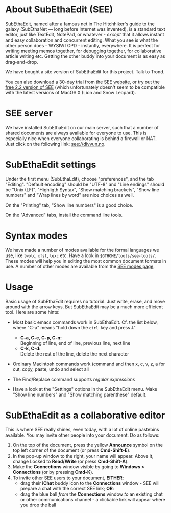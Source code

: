 About SubEthaEdit (SEE)
=======================

SubEthaEdit, named after a famous net in The Hitchhiker's guide to the
galaxy (SubEthaNet — long before Internet was invented), is a standard
text editor, just like TextEdit, NotePad, or whatever - *except* that it
allows instant and easy collaboration and concurrent editing. What you
see is what the other person does - WYSIWTOPD - instantly, everywhere.
It is perfect for writing meeting memos together, for debugging
together, for collaborative article writing etc. Getting the other buddy
into your document is as easy as drag-and-drop.

We have bought a site version of SubEthaEdit for this project. Talk to
Trond.

You can also download a 30-day trial from the [SEE
website](http://www.codingmonkeys.de/subethaedit/), or try out [the free
2.2 version of SEE](http://www.codingmonkeys.de/subethaedit/old.html)
(which unfortunately doesn't seem to be compatible with the latest
versions of MacOS X (Lion and Snow Leopard).

SEE server
==========

We have installed SubEthaEdit on our main server, such that a number of
shared documents are always available for everyone to use. This is
especially nice when everyone collaborating is behind a firewall or NAT.
Just click on the following link: [see://divvun.no](see://divvun.no).

SubEthaEdit settings
====================

Under the first menu (SubEthaEdit), choose "preferences", and the tab
"Editing". "Default encoding" should be "UTF-8" and "Line endings"
should be "Unix (LF)". "Highligth Syntax", "Show matching brackets",
"Show line numbers" and "Wrap lines by word" are nice choices as well.

On the "Printing" tab, "Show line numbers" is a good choice.

On the "Advanced" tabs, install the command line tools.

Syntax modes
============

We have made a number of modes available for the formal languages we
use, like `twolc`, `xfst`, `lexc` etc. Have a look in
`$GTHOME/tools/see-tools/`. These modes will help you in editing the
most common document formats in use. A number of other modes are
available from the [SEE modes
page](http://www.codingmonkeys.de/subethaedit/modes.html).

Usage
=====

Basic usage of SubEthaEdit requires no tutorial. Just write, erase, and
move around with the arrow keys. But SubEthaEdit may be a much more
efficient tool. Here are some hints:

-   Most basic emacs commands work in SubEthaEdit. Cf. the list below,
    where "C-a" means "hold down the `ctrl `key and press `A`"
    -   **C-a, C-e, C-p, C-n:**  
        Beginning of line, end of line, previous line, next line

    <!-- -->

    -   **C-k, C-d:**  
        Delete the rest of the line, delete the next character
-   Ordinary Macintosh commands work (command and then x, c, v, z, a for
    cut, copy, paste, undo and select all
-   The Find/Replace command supports *regular expressions*
-   Have a look at the "Settings" options in the SubEthaEdit menu. Make
    "Show line numbers" and "Show matching parenthese" default.

SubEthaEdit as a collaborative editor
=====================================

This is where SEE really shines, even today, with a lot of online
pastebins available. You may invite other people into your document. Do
as follows:

1.  On the top of the document, press the yellow **Announce** symbol on
    the top left corner of the document (or press **Cmd-Shift-E**).
2.  In the pop-up window to the right, your name will appear. Above it,
    change Locked to **Read/Write** (or press **Cmd-Shift-A**).
3.  Make the **Connections** window visible by going to **Windows &gt;
    Connections** (or by pressing **Cmd-K**).
4.  To invite other SEE users to your document, **EITHER**:
    -   drag their **iChat** buddy icon to the **Connections** window -
        SEE will prepare a chat with the correct SEE link; **OR**:
    -   drag the blue ball *from* the **Connections** window *to* an
        existing chat or other communications channel - a clickable link
        will appear where you drop the ball
